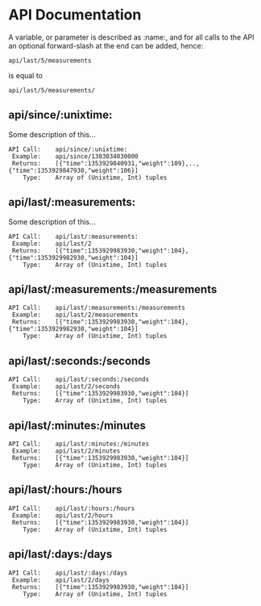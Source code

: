API Documentation
=================

A variable, or parameter is described as :name:, and for all calls
to the API an optional forward-slash at the end can be added, hence:
```
api/last/5/measurements
```
is equal to
```
api/last/5/measurements/
```

api/since/:unixtime:
--------------------
Some description of this...
```
API Call:    api/since/:unixtime:
 Example:    api/since/1303034030000
 Returns:    [{"time":1353929840931,"weight":109},..,{"time":1353929847930,"weight":106}]
    Type:    Array of (Unixtime, Int) tuples
```


api/last/:measurements:
-----------------------
Some description of this...

```
API Call:    api/last/:measurements:
 Example:    api/last/2
 Returns:    [{"time":1353929983930,"weight":104},{"time":1353929982930,"weight":104}]
    Type:    Array of (Unixtime, Int) tuples
```

api/last/:measurements:/measurements
------------------------------------

```
API Call:    api/last/:measurements:/measurements
 Example:    api/last/2/measurements
 Returns:    [{"time":1353929983930,"weight":104},{"time":1353929982930,"weight":104}]
    Type:    Array of (Unixtime, Int) tuples
```

api/last/:seconds:/seconds
--------------------------
```
API Call:    api/last/:seconds:/seconds
 Example:    api/last/2/seconds
 Returns:    [{"time":1353929983930,"weight":104}]
    Type:    Array of (Unixtime, Int) tuples
```

api/last/:minutes:/minutes
--------------------------
```
API Call:    api/last/:minutes:/minutes
 Example:    api/last/2/minutes
 Returns:    [{"time":1353929983930,"weight":104}]
    Type:    Array of (Unixtime, Int) tuples
```

api/last/:hours:/hours
----------------------
```
API Call:    api/last/:hours:/hours
 Example:    api/last/2/hours
 Returns:    [{"time":1353929983930,"weight":104}]
    Type:    Array of (Unixtime, Int) tuples
```

api/last/:days:/days
--------------------
```
API Call:    api/last/:days:/days
 Example:    api/last/2/days
 Returns:    [{"time":1353929983930,"weight":104}]
    Type:    Array of (Unixtime, Int) tuples
```
